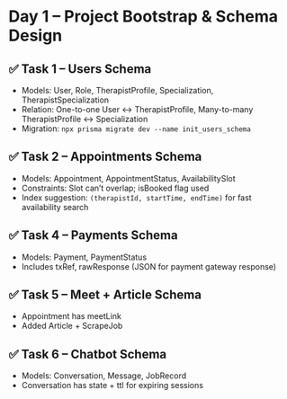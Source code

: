 # Day 1 – Project Bootstrap & Schema Design

## ✅ Task 1 – Users Schema
- Models: User, Role, TherapistProfile, Specialization, TherapistSpecialization
- Relation: One-to-one User ↔ TherapistProfile, Many-to-many TherapistProfile ↔ Specialization
- Migration: `npx prisma migrate dev --name init_users_schema`

## ✅ Task 2 – Appointments Schema
- Models: Appointment, AppointmentStatus, AvailabilitySlot
- Constraints: Slot can’t overlap; isBooked flag used
- Index suggestion: `(therapistId, startTime, endTime)` for fast availability search

## ✅ Task 4 – Payments Schema
- Models: Payment, PaymentStatus
- Includes txRef, rawResponse (JSON for payment gateway response)

## ✅ Task 5 – Meet + Article Schema
- Appointment has meetLink
- Added Article + ScrapeJob

## ✅ Task 6 – Chatbot Schema
- Models: Conversation, Message, JobRecord
- Conversation has state + ttl for expiring sessions
